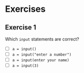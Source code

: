 
# Exercises

## Exercise 1

Which `input` statements are correct?

- [ ] `a = input()`
- [ ] `a = input("enter a number")`
- [ ] `a = input(enter your name)`
- [ ] `a = input(3)`